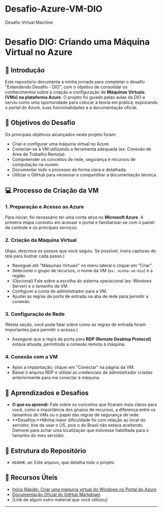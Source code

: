 # Desafio-Azure-VM-DIO
Desafio Virtual Machine
# Desafio DIO: Criando uma Máquina Virtual no Azure

## 🚀 Introdução

Este repositório documenta a minha jornada para completar o desafio "Entendendo Desafio - DIO", com o objetivo de consolidar os conhecimentos sobre a criação e configuração de **Máquinas Virtuais (VMs) na plataforma Azure**. O projeto foi guiado pelas aulas da DIO e serviu como uma oportunidade para colocar a teoria em prática, explorando o portal do Azure, suas funcionalidades e a documentação oficial.

## 🎯 Objetivos do Desafio

Os principais objetivos alcançados neste projeto foram:

* Criar e configurar uma máquina virtual no Azure.
* Conectar-se à VM utilizando a ferramenta adequada (ex: Conexão de Área de Trabalho Remota).
* Compreender os conceitos de rede, segurança e recursos de computação na nuvem.
* Documentar todo o processo de forma clara e detalhada.
* Utilizar o GitHub para versionar e compartilhar a documentação técnica.

## 💻 Processo de Criação da VM

### 1. Preparação e Acesso ao Azure

Para iniciar, foi necessário ter uma conta ativa no **Microsoft Azure**. A primeira etapa consistiu em acessar o portal e familiarizar-se com o painel de controle e os principais serviços.

### 2. Criação da Máquina Virtual

(Aqui, descreva os passos que você seguiu. Se possível, insira capturas de tela para ilustrar cada passo.)

* Naveguei até "Máquinas Virtuais" no menu lateral e cliquei em "Criar".
* Selecionei o grupo de recursos, o nome da VM (`ex: minha-vm-dio`) e a região.
* (Opcional) Fale sobre a escolha do sistema operacional (ex: Windows Server) e o tamanho da VM.
* Configurei a conta de administrador para a VM.
* Ajustei as regras de porta de entrada na aba de rede para permitir a conexão.

### 3. Configuração de Rede

(Nesta seção, você pode falar sobre como as regras de entrada foram importantes para permitir o acesso.)

* Assegurei que a regra de porta para **RDP (Remote Desktop Protocol)** estava ativada, permitindo a conexão remota à máquina.

### 4. Conexão com a VM

* Após a implantação, cliquei em "Conectar" na página da VM.
* Baixei o arquivo RDP e utilizei as credenciais de administrador criadas anteriormente para me conectar à máquina.



## 🧠 Aprendizados e Desafios



* **O que eu aprendi:** Fale sobre os conceitos que ficaram mais claros para você, como a importância dos grupos de recursos, a diferença entre os tamanhos de VMs ou o papel das regras de segurança de rede.
* **Desafios:**Minha maior dificuldade foi com relação ao local do servidor, tive de usar o US, pois o do Brasil não estava aceitando. Demorei para achar uma localização que estivesse habilitada para o tamanho do meu servidor.

## 📂 Estrutura do Repositório

* `README.md`: Este arquivo, que detalha todo o projeto.


## 🔗 Recursos Úteis

* [Início Rápido: Criar uma máquina virtual do Windows no Portal do Azure](https://docs.microsoft.com/pt-br/azure/virtual-machines/windows/quick-create-portal)
* [Documentação Oficial do GitHub Markdown](https://docs.github.com/github/writing-on-github/getting-started-with-writing-and-formatting-on-github/basic-writing-and-formatting-syntax)
* [Link de algum outro material que você utilizou]

---
